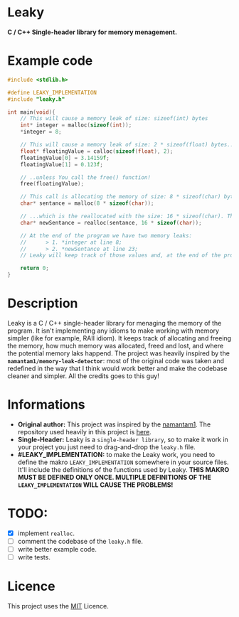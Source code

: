 # Leaky
<b>C / C++ Single-header library for memory menagement.</b>

# Example code
```c
#include <stdlib.h>

#define LEAKY_IMPLEMENTATION
#include "leaky.h"

int main(void){
    // This will cause a memory leak of size: sizeof(int) bytes
    int* integer = malloc(sizeof(int));
    *integer = 8;

    // This will cause a memory leak of size: 2 * sizeof(float) bytes...
    float* floatingValue = calloc(sizeof(float), 2);
    floatingValue[0] = 3.14159f;
    floatingValue[1] = 0.123f;

    // ..unless You call the free() function!
    free(floatingValue);

    // This call is allocating the memory of size: 8 * sizeof(char) bytes...
    char* sentance = malloc(8 * sizeof(char));

    // ...which is the reallocated with the size: 16 * sizeof(char). The reallocation will cause a memory leak, bacause the previous char* was freed during the process
    char* newSentance = realloc(sentance, 16 * sizeof(char));

    // At the end of the program we have two memory leaks:
    //      > 1. *integer at line 8;
    //      > 2. *newSentance at line 23;
    // Leaky will keep track of those values and, at the end of the program, it's going to give you a raport of every allocation, every freeing, how much memory you've allocated and freed and which variables cause the leaks!

    return 0;
}
```

# Description
Leaky is a C / C++ single-header library for menaging the memory of the program. It isn't implementing any idioms to make working with memory simpler (like for example, RAII idiom). It keeps track of allocating and freeing the memory, how much memory was allocated, freed and lost, and where the potential memory laks happend. The project was heavily inspired by the <b>`namantam1/memory-leak-detector`</b>: most of the original code was taken and redefined in the way that I think would work better and make the codebase cleaner and simpler. All the credits goes to this guy! 

# Informations
- <b>Original author:</b> This project was inspired by the [namantam1](https://github.com/namantam1). The repository used heavily in this project is [here](https://github.com/namantam1/memory-leak-detector).
- <b>Single-Header:</b> Leaky is a `single-header library`, so to make it work in your project you just need to drag-and-drop the `leaky.h` file.
- <b>#LEAKY_IMPLEMENTATION:</b> to make the Leaky work, you need to define the makro `LEAKY_IMPLEMENTATION` somewhere in your source files. It'll include the definitions of the functions used by Leaky. <b>THIS MAKRO MUST BE DEFINED ONLY ONCE. MULTIPLE DEFINITIONS OF THE `LEAKY_IMPLEMENTATION` WILL CAUSE THE PROBLEMS!</b>

# TODO:
- [X] implement `realloc`.
- [ ] comment the codebase of the `leaky.h` file.
- [ ] write better example code.
- [ ] write tests.

# Licence
This project uses the [MIT](https://github.com/itsYakub/Leaky/blob/main/LICENSE) Licence.
